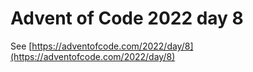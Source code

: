 # Advent of Code 2022 day 8

See [https://adventofcode.com/2022/day/8](https://adventofcode.com/2022/day/8)
